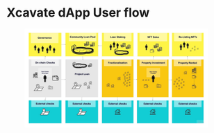 # Xcavate dApp User flow

<figure><img src="../.gitbook/assets/SimpleVersionOfXcavate.jpg" alt=""><figcaption></figcaption></figure>
